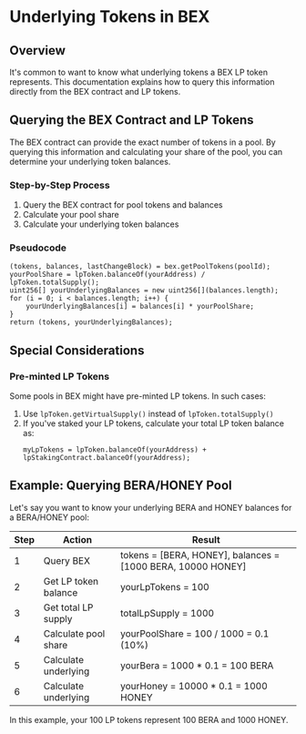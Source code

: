 # Underlying Tokens in BEX

## Overview

It's common to want to know what underlying tokens a BEX LP token represents. This documentation explains how to query this information directly from the BEX contract and LP tokens.

## Querying the BEX Contract and LP Tokens

The BEX contract can provide the exact number of tokens in a pool. By querying this information and calculating your share of the pool, you can determine your underlying token balances.

### Step-by-Step Process

1. Query the BEX contract for pool tokens and balances
2. Calculate your pool share
3. Calculate your underlying token balances

### Pseudocode

```solidity
(tokens, balances, lastChangeBlock) = bex.getPoolTokens(poolId);
yourPoolShare = lpToken.balanceOf(yourAddress) / lpToken.totalSupply();
uint256[] yourUnderlyingBalances = new uint256[](balances.length);
for (i = 0; i < balances.length; i++) {
    yourUnderlyingBalances[i] = balances[i] * yourPoolShare;
}
return (tokens, yourUnderlyingBalances);
```

## Special Considerations

### Pre-minted LP Tokens

Some pools in BEX might have pre-minted LP tokens. In such cases:

1. Use `lpToken.getVirtualSupply()` instead of `lpToken.totalSupply()`
2. If you've staked your LP tokens, calculate your total LP token balance as:
   ```solidity
   myLpTokens = lpToken.balanceOf(yourAddress) + lpStakingContract.balanceOf(yourAddress);
   ```

## Example: Querying BERA/HONEY Pool

Let's say you want to know your underlying BERA and HONEY balances for a BERA/HONEY pool:

| Step | Action | Result |
|------|--------|--------|
| 1 | Query BEX | tokens = [BERA, HONEY], balances = [1000 BERA, 10000 HONEY] |
| 2 | Get LP token balance | yourLpTokens = 100 |
| 3 | Get total LP supply | totalLpSupply = 1000 |
| 4 | Calculate pool share | yourPoolShare = 100 / 1000 = 0.1 (10%) |
| 5 | Calculate underlying | yourBera = 1000 * 0.1 = 100 BERA |
| 6 | Calculate underlying | yourHoney = 10000 * 0.1 = 1000 HONEY |

In this example, your 100 LP tokens represent 100 BERA and 1000 HONEY.